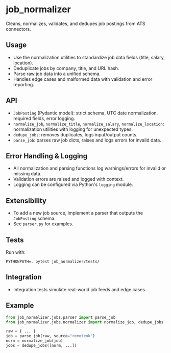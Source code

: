 
# job_normalizer

Cleans, normalizes, validates, and dedupes job postings from ATS connectors.

## Usage
- Use the normalization utilities to standardize job data fields (title, salary, location).
- Deduplicate jobs by company, title, and URL hash.
- Parse raw job data into a unified schema.
- Handles edge cases and malformed data with validation and error reporting.

## API
- `JobPosting` (Pydantic model): strict schema, UTC date normalization, required fields, error logging.
- `normalize_job`, `normalize_title`, `normalize_salary`, `normalize_location`: normalization utilities with logging for unexpected types.
- `dedupe_jobs`: removes duplicates, logs input/output counts.
- `parse_job`: parses raw job dicts, raises and logs errors for invalid data.

## Error Handling & Logging
- All normalization and parsing functions log warnings/errors for invalid or missing data.
- Validation errors are raised and logged with context.
- Logging can be configured via Python's `logging` module.

## Extensibility
- To add a new job source, implement a parser that outputs the `JobPosting` schema.
- See `parser.py` for examples.

## Tests
Run with:
```
PYTHONPATH=. pytest job_normalizer/tests/
```

## Integration
- Integration tests simulate real-world job feeds and edge cases.

## Example
```python
from job_normalizer.jobs.parser import parse_job
from job_normalizer.jobs.normalizer import normalize_job, dedupe_jobs

raw = { ... }
job = parse_job(raw, source="remoteok")
norm = normalize_job(job)
jobs = dedupe_jobs([norm, ...])
```
